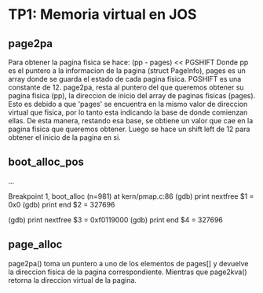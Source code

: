 TP1: Memoria virtual en JOS
===========================

page2pa
-------
Para obtener la pagina fisica se hace: (pp - pages) << PGSHIFT
Donde pp es el puntero a la informacion de la pagina (struct PageInfo), pages es un array
donde se guarda el estado de cada pagina fisica.
PGSHIFT es una constante de 12.
page2pa, resta al puntero del que queremos obtener su pagina fisica (pp), la direccion de inicio del array
de paginas fisicas (pages). Esto es debido a que 'pages' se encuentra en la mismo valor de direccion virtual
que fisica, por lo tanto esta indicando la base de donde comienzan ellas. De esta manera, restando esa base,
se obtiene un valor que cae en la pagina fisica que queremos obtener. Luego se hace un shift left de 12 para obtener el inicio de la pagina en si.

boot_alloc_pos
--------------

...

Breakpoint 1, boot_alloc (n=981) at kern/pmap.c:86
(gdb) print nextfree
$1 = 0x0
(gdb) print end
$2 = 327696

(gdb) print nextfree
$3 = 0xf0119000
(gdb) print end
$4 = 327696

page_alloc
----------

page2pa() toma un puntero a uno de los elementos de pages[] y devuelve la direccion fisica de la pagina correspondiente. Mientras que page2kva() retorna la direccion virtual de la pagina.


